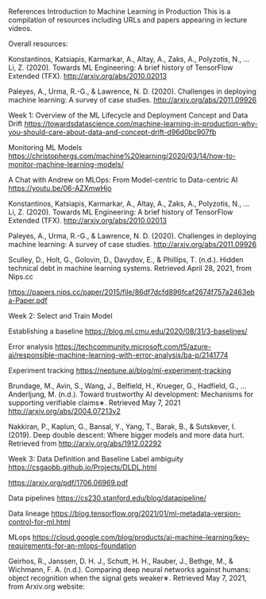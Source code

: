 References
Introduction to Machine Learning in Production
This is a compilation of resources including URLs and papers appearing in lecture videos.

Overall resources:

Konstantinos, Katsiapis, Karmarkar, A., Altay, A., Zaks, A., Polyzotis, N., … Li, Z. (2020). Towards ML Engineering: A brief history of TensorFlow Extended (TFX). http://arxiv.org/abs/2010.02013 

Paleyes, A., Urma, R.-G., & Lawrence, N. D. (2020). Challenges in deploying machine learning: A survey of case studies. http://arxiv.org/abs/2011.09926

Week 1: Overview of the ML Lifecycle and Deployment
Concept and Data Drift https://towardsdatascience.com/machine-learning-in-production-why-you-should-care-about-data-and-concept-drift-d96d0bc907fb 

Monitoring ML Models https://christophergs.com/machine%20learning/2020/03/14/how-to-monitor-machine-learning-models/

A Chat with Andrew on MLOps: From Model-centric to Data-centric AI https://youtu.be/06-AZXmwHjo

Konstantinos, Katsiapis, Karmarkar, A., Altay, A., Zaks, A., Polyzotis, N., … Li, Z. (2020). Towards ML Engineering: A brief history of TensorFlow Extended (TFX). http://arxiv.org/abs/2010.02013 

Paleyes, A., Urma, R.-G., & Lawrence, N. D. (2020). Challenges in deploying machine learning: A survey of case studies. http://arxiv.org/abs/2011.09926

Sculley, D., Holt, G., Golovin, D., Davydov, E., & Phillips, T. (n.d.). Hidden technical debt in machine learning systems. Retrieved April 28, 2021, from Nips.cc 

https://papers.nips.cc/paper/2015/file/86df7dcfd896fcaf2674f757a2463eba-Paper.pdf



Week 2: Select and Train Model

Establishing a baseline https://blog.ml.cmu.edu/2020/08/31/3-baselines/

Error analysis https://techcommunity.microsoft.com/t5/azure-ai/responsible-machine-learning-with-error-analysis/ba-p/2141774

Experiment tracking https://neptune.ai/blog/ml-experiment-tracking

Brundage, M., Avin, S., Wang, J., Belfield, H., Krueger, G., Hadfield, G., … Anderljung, M. (n.d.). Toward trustworthy AI development: Mechanisms for supporting verifiable claims∗. Retrieved May 7, 2021 http://arxiv.org/abs/2004.07213v2

Nakkiran, P., Kaplun, G., Bansal, Y., Yang, T., Barak, B., & Sutskever, I. (2019). Deep double descent: Where bigger models and more data hurt. Retrieved from http://arxiv.org/abs/1912.02292

Week 3: Data Definition and Baseline
Label ambiguity https://csgaobb.github.io/Projects/DLDL.html

https://arxiv.org/pdf/1706.06969.pdf

Data pipelines https://cs230.stanford.edu/blog/datapipeline/

Data lineage https://blog.tensorflow.org/2021/01/ml-metadata-version-control-for-ml.html

MLops https://cloud.google.com/blog/products/ai-machine-learning/key-requirements-for-an-mlops-foundation

Geirhos, R., Janssen, D. H. J., Schutt, H. H., Rauber, J., Bethge, M., & Wichmann, F. A. (n.d.). Comparing deep neural networks against humans: object recognition when the signal gets weaker∗. Retrieved May 7, 2021, from Arxiv.org website:

